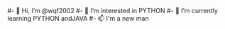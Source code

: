 #- 👋 Hi, I’m @wqf2002
#- 👀 I’m interested in PYTHON
#- 🌱 I’m currently learning PYTHON andJAVA
#- 📫 I'm a new man

<!---
wqf2002/wqf2002 is a ✨ special ✨ repository because its `README.md` (this file) appears on your GitHub profile.
You can click the Preview link to take a look at your changes.
--->
